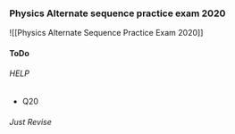 ### Physics Alternate sequence practice exam 2020
![[Physics Alternate Sequence Practice Exam 2020]]
#### ToDo
###### HELP
- Q20

###### Just Revise
